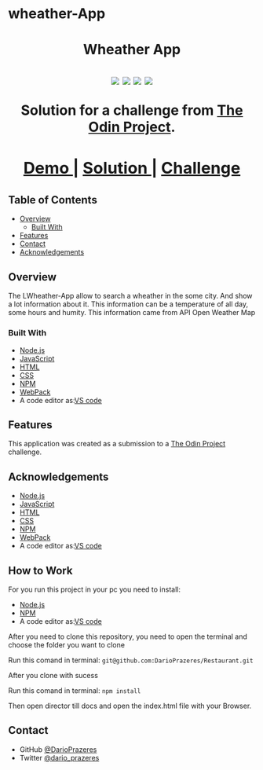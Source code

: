# wheather-App

<!-- Please update value in the {}  -->

<h1 align="center">Wheather App


<img src='https://img.shields.io/github/issues/DarioPrazeres/Wheather-App'> <img src='https://img.shields.io/github/forks/DarioPrazeres/Wheather-App'> <img src='https://img.shields.io/github/stars/DarioPrazeres/Wheather-App'> <img src='https://img.shields.io/github/license/DarioPrazeres/Wheather-App'> 

<div align="center">
   Solution for a challenge from  <a href="theodinproject.com" target="_blank">The Odin Project</a>.
</div>

<div align="center">
  <h3>
    <a href="https://darioprazeres.github.io/Wheather-App/">
      Demo
    </a>
    <span> | </span>
    <a href="//github.com/DarioPrazeres/Wheather-App">
      Solution
    </a>
    <span> | </span>
    <a href="https://theodinproject.com">
      Challenge
    </a>
  </h3>
</div>

<!-- TABLE OF CONTENTS -->

## Table of Contents

- [Overview](#overview)
  - [Built With](#built-with)
- [Features](#features)
- [Contact](#contact)
- [Acknowledgements](#acknowledgements)

<!-- OVERVIEW -->

## Overview

<p>The LWheather-App allow to search a wheather in the some city. And show a lot information about it. This information can be a temperature of all day, some hours and humity. This information came from API Open Weather Map</p>


### Built With

<!-- This section should list any major frameworks that you built your project using. Here are a few examples.-->

- [Node.js](https://nodejs.org/) 
- [JavaScript](https://javascript.com/) 
- [HTML](https://html.com/) 
- [CSS](https://html.com/css/)
- [NPM](https://npmjs.com/)
- [WebPack](https://webpack.js.org/)
- A code editor as:[VS code](https://code.visualstudio.com/)

## Features

<!-- List the features of your application or follow the template. Don't share the figma file here :) -->

This application was created as a submission to a [The Odin Project](https://theodinproject.com) challenge. 


## Acknowledgements

<!-- This section should list any articles or add-ons/plugins that helps you to complete the project. This is optional but it will help you in the future. For exmpale -->

- [Node.js](https://nodejs.org/) 
- [JavaScript](https://nodejs.org/) 
- [HTML](https://html.com/) 
- [CSS](https://html.com/css/)
- [NPM](https://npmjs.com/)
- [WebPack](https://webpack.js.org/)
- A code editor as:[VS code](https://code.visualstudio.com/)

## How to Work

<p>For you run this project in your pc you need to install:</p>

- [Node.js](https://nodejs.org/) 
- [NPM](https://npmjs.com/)
- A code editor as:[VS code](https://code.visualstudio.com/)

<p>After you need to clone this repository, you need to open the terminal and choose the folder you want to clone</p>
<p>Run this comand in terminal: <code>git@github.com:DarioPrazeres/Restaurant.git</code></p>
<p>After you clone with sucess</p>
<p>Run this comand in terminal: <code>npm install</code></p>
<p>Then open director till docs and open the index.html file with your Browser.</p>

## Contact

- GitHub [@DarioPrazeres](https://{github.com/DarioPrazeres})
- Twitter [@dario_prazeres](https://twitter.com/dario_prazeres)
